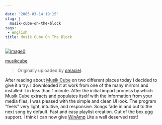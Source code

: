 ```yaml
---

date: "2005-03-14 19:15"
slug: |
  musik-cube-on-the-block
tags:
 - english
title: Musik Cube On The Block
---
```


[![image0](http://photos7.flickr.com/6535141_1620a5c98e_m.jpg)](http://www.flickr.com/photos/25563799@N00/6535141/)

[musikcube](http://www.flickr.com/photos/25563799@N00/6535141/)

> Originally uploaded by
> [omaciel](http://www.flickr.com/people/25563799@N00/).

After reading about [Musik Cube](http://www.musikcube.com/) on two
different places today I decided to give it a try. I downloaded it at
work from one of the many mirrors and installed it in less than 1
minute. After the initial import process by which [Musik
Cube](http://www.musikcube.com/) extracts and populates itself with the
information from your media files, I was pleased with the simple and
clean UI look. The program "feels" very light, intuitive, and
responsive. Songs fade in and out to the next song by default. Fast and
easy playlist creation. Out of the box [ogg](http://www.vorbis.com/)
support. I think I can now give [WinAmp](http://www.winamp.com) Lite a
well deserved rest!
